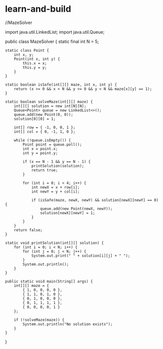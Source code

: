 # learn-and-build
//MazeSolver

import java.util.LinkedList;
import java.util.Queue;

public class MazeSolver {
    static final int N = 5;

    static class Point {
        int x, y;
        Point(int x, int y) {
            this.x = x;
            this.y = y;
        }
    }

    static boolean isSafe(int[][] maze, int x, int y) {
        return (x >= 0 && x < N && y >= 0 && y < N && maze[x][y] == 1);
    }

    static boolean solveMaze(int[][] maze) {
        int[][] solution = new int[N][N];
        Queue<Point> queue = new LinkedList<>();
        queue.add(new Point(0, 0));
        solution[0][0] = 1;

        int[] row = { -1, 0, 0, 1 };
        int[] col = { 0, -1, 1, 0 };

        while (!queue.isEmpty()) {
            Point point = queue.poll();
            int x = point.x;
            int y = point.y;

            if (x == N - 1 && y == N - 1) {
                printSolution(solution);
                return true;
            }

            for (int i = 0; i < 4; i++) {
                int newX = x + row[i];
                int newY = y + col[i];

                if (isSafe(maze, newX, newY) && solution[newX][newY] == 0) {
                    queue.add(new Point(newX, newY));
                    solution[newX][newY] = 1;
                }
            }
        }
        return false;
    }

    static void printSolution(int[][] solution) {
        for (int i = 0; i < N; i++) {
            for (int j = 0; j < N; j++) {
                System.out.print(" " + solution[i][j] + " ");
            }
            System.out.println();
        }
    }

    public static void main(String[] args) {
        int[][] maze = {
            { 1, 0, 0, 0, 0 },
            { 1, 1, 0, 1, 0 },
            { 0, 1, 0, 0, 0 },
            { 0, 1, 1, 1, 1 },
            { 0, 0, 0, 0, 1 }
        };

        if (!solveMaze(maze)) {
            System.out.println("No solution exists");
        }
    }
}
